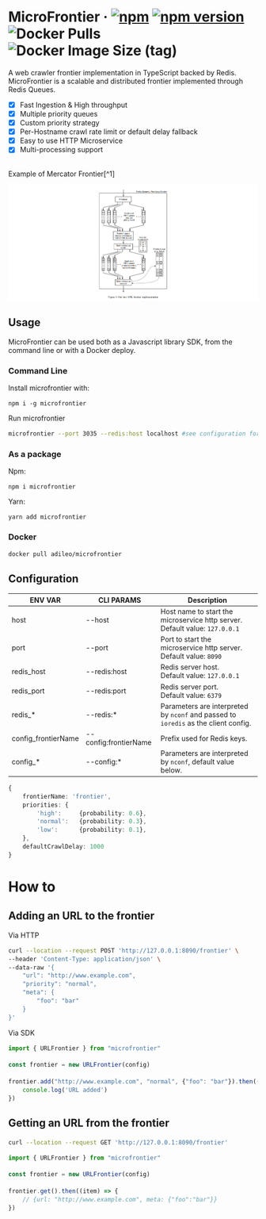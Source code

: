 # MicroFrontier &middot; [![npm](https://img.shields.io/npm/dm/microfrontier.svg?style=flat-square)](https://npm-stat.com/charts.html?package=microfrontier) [![npm version](https://img.shields.io/npm/v/microfrontier.svg?style=flat-square)](https://www.npmjs.com/package/microfrontier) ![Docker Pulls](https://img.shields.io/docker/pulls/adileo/microfrontier) ![Docker Image Size (tag)](https://img.shields.io/docker/image-size/adileo/microfrontier/latest)

A web crawler frontier implementation in TypeScript backed by Redis.
MicroFrontier is a scalable and distributed frontier implemented through Redis Queues.

- [x] Fast Ingestion & High throughput
- [x] Multiple priority queues
- [x] Custom priority strategy
- [x] Per-Hostname crawl rate limit or default delay fallback
- [x] Easy to use HTTP Microservice 
- [x] Multi-processing support

<br>
Example of Mercator Frontier[^1]

![Queue](./docs/images/queue.png)

## Usage

MicroFrontier can be used both as a Javascript library SDK, from the command line or with a Docker deploy.

### Command Line
Install microfrontier with:
```
npm i -g microfrontier
```
Run microfrontier
```bash
microfrontier --port 3035 --redis:host localhost #see configuration for other parameters
```


### As a package
Npm:
```
npm i microfrontier
```
Yarn:
```
yarn add microfrontier
```

### Docker
```
docker pull adileo/microfrontier
```

## Configuration

| ENV VAR  | CLI PARAMS | Description |
| ------------- | --- |------------- |
| host  | --host | Host name to start the microservice http server. <br>Default value: `127.0.0.1`  
| port  | --port| Port to start the microservice http server.<br> Default value: `8090`   |
| redis_host | --redis:host | Redis server host.<br> Default value: `127.0.0.1`   |
| redis_port | --redis:port | Redis server port.<br> Default value: `6379`   |
| redis_* | --redis:* | Parameters are interpreted by `nconf` and passed to `ioredis` as the client config.  
| config_frontierName | --config:frontierName | Prefix used for Redis keys.  |
| config_* | --config:* | Parameters are interpreted by `nconf`, default value below.  |

```typescript
{
    frontierName: 'frontier',
    priorities: {
        'high':     {probability: 0.6},
        'normal':   {probability: 0.3},
        'low':      {probability: 0.1},
    },
    defaultCrawlDelay: 1000
}
```

# How to
## Adding an URL to the frontier
Via HTTP
```bash
curl --location --request POST 'http://127.0.0.1:8090/frontier' \
--header 'Content-Type: application/json' \
--data-raw '{
    "url": "http://www.example.com",
    "priority": "normal",
    "meta": {
        "foo": "bar"
    }
}'
```
Via SDK
```javascript
import { URLFrontier } from "microfrontier"

const frontier = new URLFrontier(config)

frontier.add("http://www.example.com", "normal", {"foo": "bar"}).then(() => {
    console.log('URL added')
})
```

## Getting an URL from the frontier
```bash
curl --location --request GET 'http://127.0.0.1:8090/frontier'
```
```javascript
import { URLFrontier } from "microfrontier"

const frontier = new URLFrontier(config)

frontier.get().then((item) => {
    // {url: "http://www.example.com", meta: {"foo":"bar"}}
})
```


[^1]: [High-Performance Web Crawling](http://www.cs.cornell.edu/courses/cs685/2002fa/mercator.pdf) - Marc Najork, Allan Heydon
